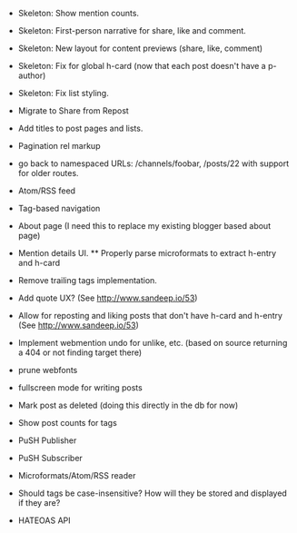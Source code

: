 * Skeleton: Show mention counts.
* Skeleton: First-person narrative for share, like and comment.
* Skeleton: New layout for content previews (share, like, comment)
* Skeleton: Fix for global h-card (now that each post doesn't have a p-author)
* Skeleton: Fix list styling.
* Migrate to Share from Repost
* Add titles to post pages and lists.
* Pagination rel markup
* go back to namespaced URLs: /channels/foobar, /posts/22 with support for older routes.
* Atom/RSS feed
* Tag-based navigation
* About page (I need this to replace my existing blogger based about page)
* Mention details UI.
** Properly parse microformats to extract h-entry and h-card
* Remove trailing tags implementation.
* Add quote UX? (See http://www.sandeep.io/53)
* Allow for reposting and liking posts that don't have h-card and h-entry (See http://www.sandeep.io/53)
* Implement webmention undo for unlike, etc. (based on source returning a 404 or not finding target there)

* prune webfonts

* fullscreen mode for writing posts
* Mark post as deleted (doing this directly in the db for now)
* Show post counts for tags
* PuSH Publisher
* PuSH Subscriber
* Microformats/Atom/RSS reader
* Should tags be case-insensitive? How will they be stored and displayed if they are?
* HATEOAS API